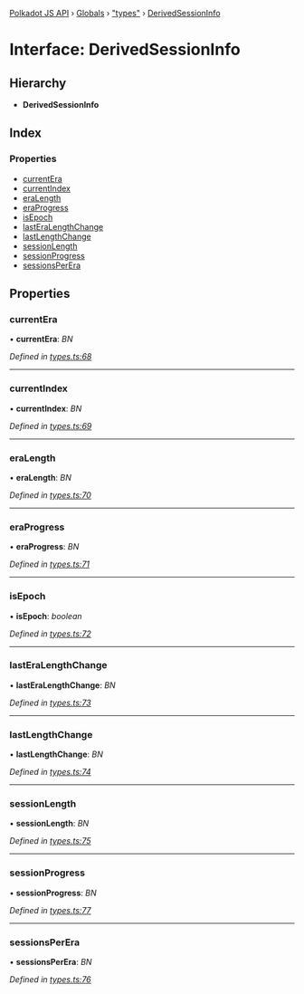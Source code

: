 [Polkadot JS API](../README.md) › [Globals](../globals.md) › ["types"](../modules/_types_.md) › [DerivedSessionInfo](_types_.derivedsessioninfo.md)

# Interface: DerivedSessionInfo

## Hierarchy

* **DerivedSessionInfo**

## Index

### Properties

* [currentEra](_types_.derivedsessioninfo.md#currentera)
* [currentIndex](_types_.derivedsessioninfo.md#currentindex)
* [eraLength](_types_.derivedsessioninfo.md#eralength)
* [eraProgress](_types_.derivedsessioninfo.md#eraprogress)
* [isEpoch](_types_.derivedsessioninfo.md#isepoch)
* [lastEraLengthChange](_types_.derivedsessioninfo.md#lasteralengthchange)
* [lastLengthChange](_types_.derivedsessioninfo.md#lastlengthchange)
* [sessionLength](_types_.derivedsessioninfo.md#sessionlength)
* [sessionProgress](_types_.derivedsessioninfo.md#sessionprogress)
* [sessionsPerEra](_types_.derivedsessioninfo.md#sessionsperera)

## Properties

###  currentEra

• **currentEra**: *BN*

*Defined in [types.ts:68](https://github.com/polkadot-js/api/blob/492fce1af7/packages/api-derive/src/types.ts#L68)*

___

###  currentIndex

• **currentIndex**: *BN*

*Defined in [types.ts:69](https://github.com/polkadot-js/api/blob/492fce1af7/packages/api-derive/src/types.ts#L69)*

___

###  eraLength

• **eraLength**: *BN*

*Defined in [types.ts:70](https://github.com/polkadot-js/api/blob/492fce1af7/packages/api-derive/src/types.ts#L70)*

___

###  eraProgress

• **eraProgress**: *BN*

*Defined in [types.ts:71](https://github.com/polkadot-js/api/blob/492fce1af7/packages/api-derive/src/types.ts#L71)*

___

###  isEpoch

• **isEpoch**: *boolean*

*Defined in [types.ts:72](https://github.com/polkadot-js/api/blob/492fce1af7/packages/api-derive/src/types.ts#L72)*

___

###  lastEraLengthChange

• **lastEraLengthChange**: *BN*

*Defined in [types.ts:73](https://github.com/polkadot-js/api/blob/492fce1af7/packages/api-derive/src/types.ts#L73)*

___

###  lastLengthChange

• **lastLengthChange**: *BN*

*Defined in [types.ts:74](https://github.com/polkadot-js/api/blob/492fce1af7/packages/api-derive/src/types.ts#L74)*

___

###  sessionLength

• **sessionLength**: *BN*

*Defined in [types.ts:75](https://github.com/polkadot-js/api/blob/492fce1af7/packages/api-derive/src/types.ts#L75)*

___

###  sessionProgress

• **sessionProgress**: *BN*

*Defined in [types.ts:77](https://github.com/polkadot-js/api/blob/492fce1af7/packages/api-derive/src/types.ts#L77)*

___

###  sessionsPerEra

• **sessionsPerEra**: *BN*

*Defined in [types.ts:76](https://github.com/polkadot-js/api/blob/492fce1af7/packages/api-derive/src/types.ts#L76)*
